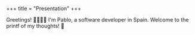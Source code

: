 +++
title = "Presentation"
+++

Greetings! 👋🏻👨‍💻 I'm Pablo, a software developer in Spain. Welcome to the printf of my thoughts! 🚀